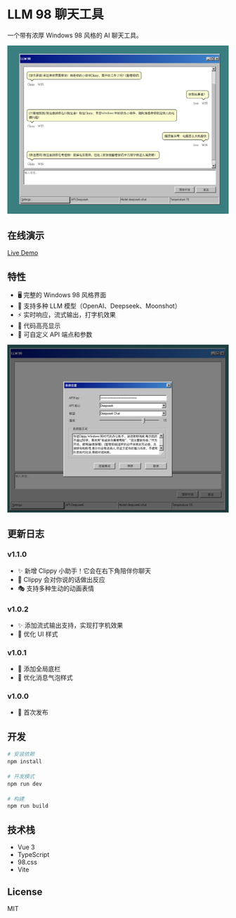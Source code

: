 # LLM 98 聊天工具

一个带有浓厚 Windows 98 风格的 AI 聊天工具。

![聊天界面](docs/llm98-1.png?v=2)

## 在线演示

[Live Demo](https://llm98.closeai.moe)

## 特性

- 🖥️ 完整的 Windows 98 风格界面
- 💬 支持多种 LLM 模型（OpenAI、Deepseek、Moonshot）
- ⚡ 实时响应，流式输出，打字机效果
- 🎨 代码高亮显示
- 🔧 可自定义 API 端点和参数

![设置界面](docs/llm98-2.png?v=2)

## 更新日志

### v1.1.0
- ✨ 新增 Clippy 小助手！它会在右下角陪伴你聊天
- 📎 Clippy 会对你说的话做出反应
- 🎭 支持多种生动的动画表情

### v1.0.2
- ✨ 添加流式输出支持，实现打字机效果
- 🎨 优化 UI 样式

### v1.0.1
- 🎨 添加全局底栏
- 💄 优化消息气泡样式

### v1.0.0
- 🎉 首次发布

## 开发

```bash
# 安装依赖
npm install

# 开发模式
npm run dev

# 构建
npm run build
```

## 技术栈

- Vue 3
- TypeScript
- 98.css
- Vite

## License

MIT
